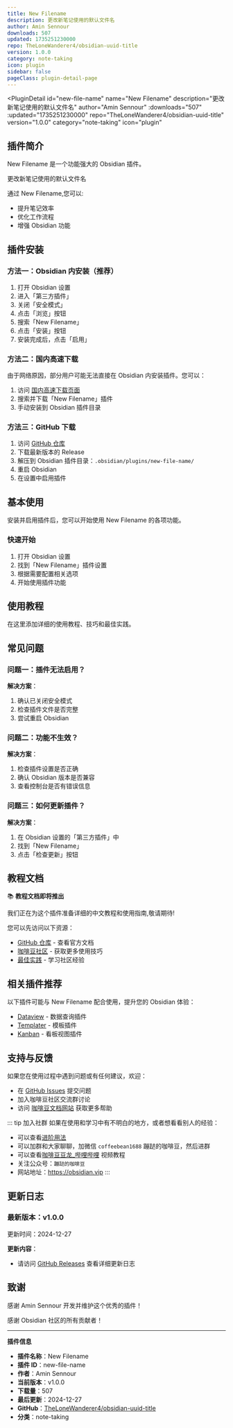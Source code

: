 ```yaml
---
title: New Filename
description: 更改新笔记使用的默认文件名
author: Amin Sennour
downloads: 507
updated: 1735251230000
repo: TheLoneWanderer4/obsidian-uuid-title
version: 1.0.0
category: note-taking
icon: plugin
sidebar: false
pageClass: plugin-detail-page
---
```


<PluginDetail
  id="new-file-name"
  name="New Filename"
  description="更改新笔记使用的默认文件名"
  author="Amin Sennour"
  :downloads="507"
  :updated="1735251230000"
  repo="TheLoneWanderer4/obsidian-uuid-title"
  version="1.0.0"
  category="note-taking"
  icon="plugin"
>

<!-- AUTO_GENERATED_START -->
## 插件简介

New Filename 是一个功能强大的 Obsidian 插件。

更改新笔记使用的默认文件名

通过 New Filename,您可以:

- 提升笔记效率
- 优化工作流程
- 增强 Obsidian 功能

<!-- AUTO_GENERATED_END -->

<!-- AUTO_GENERATED_START -->
## 插件安装

### 方法一：Obsidian 内安装（推荐）

1. 打开 Obsidian 设置
2. 进入「第三方插件」
3. 关闭「安全模式」
4. 点击「浏览」按钮
5. 搜索「New Filename」
6. 点击「安装」按钮
7. 安装完成后，点击「启用」

### 方法二：国内高速下载

由于网络原因，部分用户可能无法直接在 Obsidian 内安装插件。您可以：

1. 访问 [国内高速下载页面](/zh/documentation/obsidian-plugins-download.html)
2. 搜索并下载「New Filename」插件
3. 手动安装到 Obsidian 插件目录

### 方法三：GitHub 下载

1. 访问 [GitHub 仓库](https://github.com/TheLoneWanderer4/obsidian-uuid-title)
2. 下载最新版本的 Release
3. 解压到 Obsidian 插件目录：`.obsidian/plugins/new-file-name/`
4. 重启 Obsidian
5. 在设置中启用插件

## 基本使用

安装并启用插件后，您可以开始使用 New Filename 的各项功能。

### 快速开始

1. 打开 Obsidian 设置
2. 找到「New Filename」插件设置
3. 根据需要配置相关选项
4. 开始使用插件功能

<!-- AUTO_GENERATED_END -->

<!-- CUSTOM_CONTENT_START:tutorial -->
## 使用教程

在这里添加详细的使用教程、技巧和最佳实践。

<!-- CUSTOM_CONTENT_END:tutorial -->

<!-- SHARED_CONTENT_START -->
## 常见问题

### 问题一：插件无法启用？

**解决方案**：
1. 确认已关闭安全模式
2. 检查插件文件是否完整
3. 尝试重启 Obsidian

### 问题二：功能不生效？

**解决方案**：
1. 检查插件设置是否正确
2. 确认 Obsidian 版本是否兼容
3. 查看控制台是否有错误信息

### 问题三：如何更新插件？

**解决方案**：
1. 在 Obsidian 设置的「第三方插件」中
2. 找到「New Filename」
3. 点击「检查更新」按钮

## 教程文档

📚 **教程文档即将推出**

我们正在为这个插件准备详细的中文教程和使用指南,敬请期待!

您可以先访问以下资源：
- [GitHub 仓库](https://github.com/TheLoneWanderer4/obsidian-uuid-title) - 查看官方文档
- [咖啡豆社区](/zh/bases/) - 获取更多使用技巧
- [最佳实践](/zh/best-practices/) - 学习社区经验

## 相关插件推荐

以下插件可能与 New Filename 配合使用，提升您的 Obsidian 体验：

- [Dataview](/zh/plugins/dataview.html) - 数据查询插件
- [Templater](/zh/plugins/templater-obsidian.html) - 模板插件
- [Kanban](/zh/plugins/obsidian-kanban.html) - 看板视图插件

## 支持与反馈

如果您在使用过程中遇到问题或有任何建议，欢迎：

- 在 [GitHub Issues](https://github.com/TheLoneWanderer4/obsidian-uuid-title/issues) 提交问题
- 加入咖啡豆社区交流群讨论
- 访问 [咖啡豆文档网站](https://obsidian.vip) 获取更多帮助

::: tip 加入社群
如果在使用和学习中有不明白的地方，或者想看看别人的经验：
- 可以查看[进阶用法](/zh/advanced)
- 可以加群和大家聊聊，加微信 `coffeebean1688` 蹦跶的咖啡豆，然后进群
- 可以查看[咖啡豆豆龙_哔哩哔哩](https://space.bilibili.com/618777356) 视频教程
- 关注公众号：`蹦跶的咖啡豆`
- 网站地址：https://obsidian.vip
:::
<!-- SHARED_CONTENT_END -->

<!-- AUTO_GENERATED_START -->
## 更新日志

### 最新版本：v1.0.0

更新时间：2024-12-27

**更新内容**：
- 请访问 [GitHub Releases](https://github.com/TheLoneWanderer4/obsidian-uuid-title/releases) 查看详细更新日志

## 致谢

感谢 Amin Sennour 开发并维护这个优秀的插件！

感谢 Obsidian 社区的所有贡献者！

---

**插件信息**
- **插件名称**：New Filename
- **插件 ID**：new-file-name
- **作者**：Amin Sennour
- **当前版本**：v1.0.0
- **下载量**：507
- **最后更新**：2024-12-27
- **GitHub**：[TheLoneWanderer4/obsidian-uuid-title](https://github.com/TheLoneWanderer4/obsidian-uuid-title)
- **分类**：note-taking
<!-- AUTO_GENERATED_END -->

</PluginDetail>

